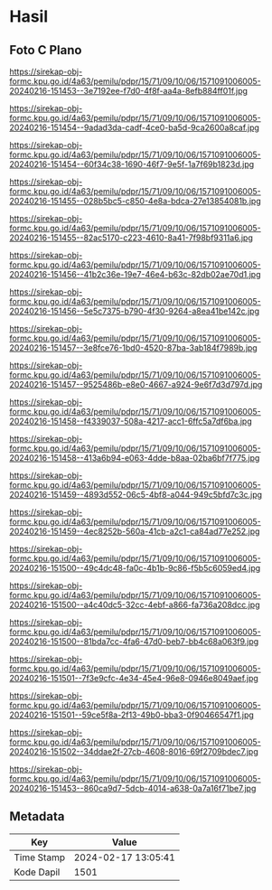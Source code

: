 # Hasil

## Foto C Plano

https://sirekap-obj-formc.kpu.go.id/4a63/pemilu/pdpr/15/71/09/10/06/1571091006005-20240216-151453--3e7192ee-f7d0-4f8f-aa4a-8efb884ff01f.jpg

https://sirekap-obj-formc.kpu.go.id/4a63/pemilu/pdpr/15/71/09/10/06/1571091006005-20240216-151454--9adad3da-cadf-4ce0-ba5d-9ca2600a8caf.jpg

https://sirekap-obj-formc.kpu.go.id/4a63/pemilu/pdpr/15/71/09/10/06/1571091006005-20240216-151454--60f34c38-1690-46f7-9e5f-1a7f69b1823d.jpg

https://sirekap-obj-formc.kpu.go.id/4a63/pemilu/pdpr/15/71/09/10/06/1571091006005-20240216-151455--028b5bc5-c850-4e8a-bdca-27e13854081b.jpg

https://sirekap-obj-formc.kpu.go.id/4a63/pemilu/pdpr/15/71/09/10/06/1571091006005-20240216-151455--82ac5170-c223-4610-8a41-7f98bf9311a6.jpg

https://sirekap-obj-formc.kpu.go.id/4a63/pemilu/pdpr/15/71/09/10/06/1571091006005-20240216-151456--41b2c36e-19e7-46e4-b63c-82db02ae70d1.jpg

https://sirekap-obj-formc.kpu.go.id/4a63/pemilu/pdpr/15/71/09/10/06/1571091006005-20240216-151456--5e5c7375-b790-4f30-9264-a8ea41be142c.jpg

https://sirekap-obj-formc.kpu.go.id/4a63/pemilu/pdpr/15/71/09/10/06/1571091006005-20240216-151457--3e8fce76-1bd0-4520-87ba-3ab184f7989b.jpg

https://sirekap-obj-formc.kpu.go.id/4a63/pemilu/pdpr/15/71/09/10/06/1571091006005-20240216-151457--9525486b-e8e0-4667-a924-9e6f7d3d797d.jpg

https://sirekap-obj-formc.kpu.go.id/4a63/pemilu/pdpr/15/71/09/10/06/1571091006005-20240216-151458--f4339037-508a-4217-acc1-6ffc5a7df6ba.jpg

https://sirekap-obj-formc.kpu.go.id/4a63/pemilu/pdpr/15/71/09/10/06/1571091006005-20240216-151458--413a6b94-e063-4dde-b8aa-02ba6bf7f775.jpg

https://sirekap-obj-formc.kpu.go.id/4a63/pemilu/pdpr/15/71/09/10/06/1571091006005-20240216-151459--4893d552-06c5-4bf8-a044-949c5bfd7c3c.jpg

https://sirekap-obj-formc.kpu.go.id/4a63/pemilu/pdpr/15/71/09/10/06/1571091006005-20240216-151459--4ec8252b-560a-41cb-a2c1-ca84ad77e252.jpg

https://sirekap-obj-formc.kpu.go.id/4a63/pemilu/pdpr/15/71/09/10/06/1571091006005-20240216-151500--49c4dc48-fa0c-4b1b-9c86-f5b5c6059ed4.jpg

https://sirekap-obj-formc.kpu.go.id/4a63/pemilu/pdpr/15/71/09/10/06/1571091006005-20240216-151500--a4c40dc5-32cc-4ebf-a866-fa736a208dcc.jpg

https://sirekap-obj-formc.kpu.go.id/4a63/pemilu/pdpr/15/71/09/10/06/1571091006005-20240216-151500--81bda7cc-4fa6-47d0-beb7-bb4c68a063f9.jpg

https://sirekap-obj-formc.kpu.go.id/4a63/pemilu/pdpr/15/71/09/10/06/1571091006005-20240216-151501--7f3e9cfc-4e34-45e4-96e8-0946e8049aef.jpg

https://sirekap-obj-formc.kpu.go.id/4a63/pemilu/pdpr/15/71/09/10/06/1571091006005-20240216-151501--59ce5f8a-2f13-49b0-bba3-0f90466547f1.jpg

https://sirekap-obj-formc.kpu.go.id/4a63/pemilu/pdpr/15/71/09/10/06/1571091006005-20240216-151502--34ddae2f-27cb-4608-8016-69f2709bdec7.jpg

https://sirekap-obj-formc.kpu.go.id/4a63/pemilu/pdpr/15/71/09/10/06/1571091006005-20240216-151453--860ca9d7-5dcb-4014-a638-0a7a16f71be7.jpg


## Metadata

| Key        | Value               |
| ---------- | ------------------- |
| Time Stamp | 2024-02-17 13:05:41 |
| Kode Dapil | 1501                |



